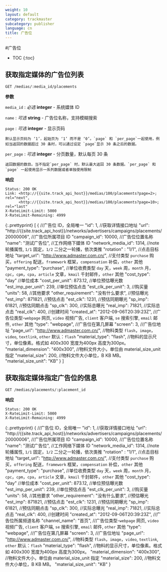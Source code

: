 ```yaml
---
weight: 10
layout: default
category: trackmaster
subcategory: publisher
language: cn
title: 广告位
---
```


#广告位

* TOC
{:toc}

## 获取指定媒体的广告位列表

    GET /medias/:media_id/placements

**参数**

`media_id`
: _必选_ **integer** - 系统媒体 ID

`name`
: _可选_ **string** - 广告位名称，支持模糊搜索

`page`
: _可选_ **integer** - 显示页码

	默认显示页码为 ‘1’，起始页为 ‘1’ 而不是 ‘0’。`page` 和 `per_page`一起使用，例如当返回的数据超过 30 条时，可以通过设定 `page`显示 30 条之后的数据。

`per_page`
: _可选_ **integer** - 分页数量，默认每页 30 条

	返回数据的数目。当不指定`per_page` 时，默认最大返回 30 条数据。`per_page` 和 `page` 一起使用显示一系列数据或者单独使用限制

**响应**

    Status: 200 OK
    Link: <http://{{site.track_api_host}}/medias/100/placements?page=2>; rel="next",
          <http://{{site.track_api_host}}/medias/100/placements?page=10>; rel="last"
    X-RateLimit-Limit: 5000
    X-RateLimit-Remaining: 4999

{:.prettyprint}
    [
      {
        //广告位 ID，全局唯一
        "id": 1,
        //获取详情接口地址
        "url": "http://{{site.track_api_host}}/networks/advertisers/campaigns/placements/20000006",
        //广告位所属项目 ID
        "campaign_id": 10000,
        //广告位位置名称
        "name": "测试广告位",
        //工作网络下媒体 ID
        "network_media_id": 1314, 
        //note 轮播属性, `1/1` 固定，`1/2` 二分之一轮播，依次类推
        "rotation" : "1/1",
        //点击目标地址
        "target_url": "http://www.admaster.com.cn/",
        //支付类型 `purchase` 购买，`offering` 配送，`framework` 框架，`compensation` 补偿，`other` 其他
        "payment_type": "purchase",
        //单位收费类型 `day` 天，`week` 周，`month` 月，`cpc`，`cpm`，`cpa`，`article` 文章，`kmail` 千封邮件，`other` 其他
        "cost_type": "day"
        //单位成本
        "cost_per_unit": 873.12,
        //单位预估曝光数
        "est_imp_per_unit": 239,
        //单位预估点击
        "est_clk_per_unit": 3,
        //购买量
        "units": 58,
        //其他要求
        "other_requirement": "没有什么要求",
        //预估曝光
        "est_imp": 871821,
        //预估点击
        "est_clk": 1231,
        //预估同期曝光
        "sp_imp": 61821,
        //预估同期点击
        "sp_clk": 300,
        //实际总曝光
        "real_imp": 71821,
        //实际总点击
        "real_clk": 400,
        //创建时间
        "created_at": "2012-09-06T20:39:23Z",
        //广告位类型-`webpage` 网页, `video` 视频广告, `client` 客户端, `se` 搜索引擎, `email` 邮件, `other` 其他
        "type": "webpage",
        //广告位在第几屏幕
        "screen": 3,
        //广告位地址
        "page_url": "http://www.admaster.com.cn/",
        //物料类型 `flash`，`image`，`video`, `textlink`, `other` 默认：`flash`
        "material_type": "flash",
        //物料的显示尺寸，单位像素。格式如 400x300 宽度为400px 高度为300px。
        "material_dimension": "400x300",
        //物料文件大小，单位由 material_size_unit 指定
        "material_size": 200,
        //物料文件大小单位，B KB MB。
        "material_size_unit": "KB"
      }
    ]


## 获取指定媒体指定广告位的信息

    GET /medias/placements/:placement_id

**响应**

    Status: 200 OK
    X-RateLimit-Limit: 5000
    X-RateLimit-Remaining: 4999

{:.prettyprint}
    {
        //广告位 ID，全局唯一
        "id": 1,
        //获取详情接口地址
        "url": "http://{{site.track_api_host}}/networks/advertisers/campaigns/placements/20000006",
        //广告位所属项目 ID
        "campaign_id": 10000,
        //广告位位置名称
        "name": "测试广告位",
        //工作网络下媒体 ID
        "network_media_id": 1314, 
        //note 轮播属性, `1/1` 固定，`1/2` 二分之一轮播，依次类推
        "rotation" : "1/1",
        //点击目标地址
        "target_url": "http://www.admaster.com.cn/",
        //支付类型 `purchase` 购买，`offering` 配送，`framework` 框架，`compensation` 补偿，`other` 其他
        "payment_type": "purchase",
        //单位收费类型 `day` 天，`week` 周，`month` 月，`cpc`，`cpm`，`cpa`，`article` 文章，`kmail` 千封邮件，`other` 其他
        "cost_type": "day"
        //单位成本
        "cost_per_unit": 873.12,
        //单位预估曝光数
        "est_imp_per_unit": 239,
        //单位预估点击
        "est_clk_per_unit": 3,
        //购买量
        "units": 58,
        //其他要求
        "other_requirement": "没有什么要求",
        //预估曝光
        "est_imp": 871821,
        //预估点击
        "est_clk": 1231,
        //预估同期曝光
        "sp_imp": 61821,
        //预估同期点击
        "sp_clk": 300,
        //实际总曝光
        "real_imp": 71821,
        //实际总点击
        "real_clk": 400,
        //创建时间
        "created_at": "2012-09-06T20:39:23Z",
        //广告位所属频道名称
        "channel_name": "首页",
        //广告位类型-`webpage` 网页, `video` 视频广告, `client` 客户端, `se` 搜索引擎, `email` 邮件, `other` 其他
        "type": "webpage",
        //广告位在第几屏幕
        "screen": 3,
        //广告位地址
        "page_url": "http://www.admaster.com.cn/",
        //物料类型 `flash`，`image`，`video`, `textlink`, `other` 默认：`flash`
        "material_type": "flash",
        //物料的显示尺寸，单位像素。格式如 400x300 宽度为400px 高度为300px。
        "material_dimension": "400x300",
        //物料文件大小，单位由 material_size_unit 指定
        "material_size": 200,
        //物料文件大小单位，B KB MB。
        "material_size_unit": "KB"
    }
